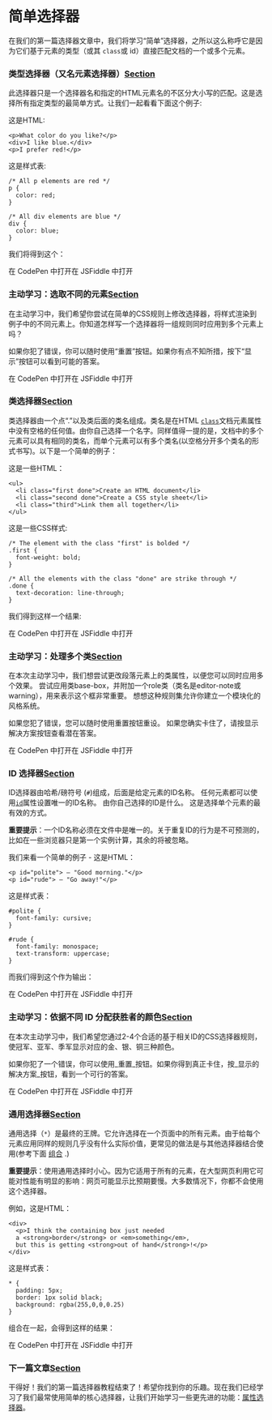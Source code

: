 # 简单选择器

在我们的第一篇选择器文章中，我们将学习“简单”选择器，之所以这么称呼它是因为它们基于元素的类型（或其 `class`或 id）直接匹配文档的一个或多个元素。

### 类型选择器（又名元素选择器）[Section](https://developer.mozilla.org/zh-CN/docs/Learn/CSS/Introduction_to_CSS/Simple_selectors#%E7%B1%BB%E5%9E%8B%E9%80%89%E6%8B%A9%E5%99%A8%EF%BC%88%E5%8F%88%E5%90%8D%E5%85%83%E7%B4%A0%E9%80%89%E6%8B%A9%E5%99%A8%EF%BC%89) <a id="&#x7C7B;&#x578B;&#x9009;&#x62E9;&#x5668;&#xFF08;&#x53C8;&#x540D;&#x5143;&#x7D20;&#x9009;&#x62E9;&#x5668;&#xFF09;"></a>

此选择器只是一个选择器名和指定的HTML元素名的不区分大小写的匹配。这是选择所有指定类型的最简单方式。让我们一起看看下面这个例子:

这是HTML:

```text
<p>What color do you like?</p>
<div>I like blue.</div>
<p>I prefer red!</p>
```

这是样式表:

```text
/* All p elements are red */
p {
  color: red;
}

/* All div elements are blue */
div {
  color: blue;
}
```

我们将得到这个：

在 CodePen 中打开在 JSFiddle 中打开

### 主动学习：选取不同的元素[Section](https://developer.mozilla.org/zh-CN/docs/Learn/CSS/Introduction_to_CSS/Simple_selectors#%E4%B8%BB%E5%8A%A8%E5%AD%A6%E4%B9%A0%EF%BC%9A%E9%80%89%E5%8F%96%E4%B8%8D%E5%90%8C%E7%9A%84%E5%85%83%E7%B4%A0) <a id="&#x4E3B;&#x52A8;&#x5B66;&#x4E60;&#xFF1A;&#x9009;&#x53D6;&#x4E0D;&#x540C;&#x7684;&#x5143;&#x7D20;"></a>

在主动学习中，我们希望你尝试在简单的CSS规则上修改选择器，将样式渲染到例子中的不同元素上。你知道怎样写一个选择器将一组规则同时应用到多个元素上吗？

如果你犯了错误，你可以随时使用“重置”按钮。如果你有点不知所措，按下“显示”按钮可以看到可能的答案。

在 CodePen 中打开在 JSFiddle 中打开

### 类选择器[Section](https://developer.mozilla.org/zh-CN/docs/Learn/CSS/Introduction_to_CSS/Simple_selectors#%E7%B1%BB%E9%80%89%E6%8B%A9%E5%99%A8) <a id="&#x7C7B;&#x9009;&#x62E9;&#x5668;"></a>

类选择器由一个点“.”以及类后面的类名组成。类名是在HTML [`class`](https://developer.mozilla.org/zh-CN/docs/Web/HTML/Global_attributes#attr-class)文档元素属性中没有空格的任何值。由你自己选择一个名字。同样值得一提的是，文档中的多个元素可以具有相同的类名，而单个元素可以有多个类名\(以空格分开多个类名的形式书写\)。以下是一个简单的例子：

这是一些HTML：

```text
<ul>
  <li class="first done">Create an HTML document</li>
  <li class="second done">Create a CSS style sheet</li>
  <li class="third">Link them all together</li>
</ul>
```

这是一些CSS样式:

```text
/* The element with the class "first" is bolded */
.first {
  font-weight: bold;
}

/* All the elements with the class "done" are strike through */
.done {
  text-decoration: line-through;
}
```

我们得到这样一个结果:

在 CodePen 中打开在 JSFiddle 中打开

### 主动学习：处理多个类[Section](https://developer.mozilla.org/zh-CN/docs/Learn/CSS/Introduction_to_CSS/Simple_selectors#%E4%B8%BB%E5%8A%A8%E5%AD%A6%E4%B9%A0%EF%BC%9A%E5%A4%84%E7%90%86%E5%A4%9A%E4%B8%AA%E7%B1%BB) <a id="&#x4E3B;&#x52A8;&#x5B66;&#x4E60;&#xFF1A;&#x5904;&#x7406;&#x591A;&#x4E2A;&#x7C7B;"></a>

在本次主动学习中，我们想尝试更改段落元素上的类属性，以便您可以同时应用多个效果。 尝试应用类base-box，并附加一个role类（类名是editor-note或warning），用来表示这个框非常重要。 想想这种规则集允许你建立一个模块化的风格系统。

如果您犯了错误，您可以随时使用重置按钮重设。 如果您确实卡住了，请按显示解决方案按钮查看潜在答案。

在 CodePen 中打开在 JSFiddle 中打开

### ID 选择器[Section](https://developer.mozilla.org/zh-CN/docs/Learn/CSS/Introduction_to_CSS/Simple_selectors#ID_%E9%80%89%E6%8B%A9%E5%99%A8) <a id="ID_&#x9009;&#x62E9;&#x5668;"></a>

ID选择器由哈希/磅符号 \(`#`\)组成，后面是给定元素的ID名称。 任何元素都可以使用[`id`](https://developer.mozilla.org/zh-CN/docs/Web/HTML/Global_attributes#attr-id)属性设置唯一的ID名称。 由你自己选择的ID是什么。 这是选择单个元素的最有效的方式。

**重要提示**：一个ID名称必须在文件中是唯一的。关于重复ID的行为是不可预测的，比如在一些浏览器只是第一个实例计算，其余的将被忽略。

我们来看一个简单的例子 - 这是HTML：

```text
<p id="polite"> — "Good morning."</p>
<p id="rude"> — "Go away!"</p>
```

这是样式表：

```text
#polite {
  font-family: cursive;
}

#rude {
  font-family: monospace;
  text-transform: uppercase;
}
```

而我们得到这个作为输出：

在 CodePen 中打开在 JSFiddle 中打开

### 主动学习：依据不同 ID 分配获胜者的颜色[Section](https://developer.mozilla.org/zh-CN/docs/Learn/CSS/Introduction_to_CSS/Simple_selectors#%E4%B8%BB%E5%8A%A8%E5%AD%A6%E4%B9%A0%EF%BC%9A%E4%BE%9D%E6%8D%AE%E4%B8%8D%E5%90%8C_ID_%E5%88%86%E9%85%8D%E8%8E%B7%E8%83%9C%E8%80%85%E7%9A%84%E9%A2%9C%E8%89%B2) <a id="&#x4E3B;&#x52A8;&#x5B66;&#x4E60;&#xFF1A;&#x4F9D;&#x636E;&#x4E0D;&#x540C;_ID_&#x5206;&#x914D;&#x83B7;&#x80DC;&#x8005;&#x7684;&#x989C;&#x8272;"></a>

在本次主动学习中，我们希望您通过2-4个合适的基于相关ID的CSS选择器规则，使冠军、亚军、季军显示对应的金、银、铜三种颜色。

如果你犯了一个错误，你可以使用_重置_按钮。如果你得到真正卡住，按_显示的解决方案_按钮，看到一个可行的答案。

在 CodePen 中打开在 JSFiddle 中打开

### 通用选择器[Section](https://developer.mozilla.org/zh-CN/docs/Learn/CSS/Introduction_to_CSS/Simple_selectors#%E9%80%9A%E7%94%A8%E9%80%89%E6%8B%A9%E5%99%A8) <a id="&#x901A;&#x7528;&#x9009;&#x62E9;&#x5668;"></a>

通用选择（`*`）是最终的王牌。它允许选择在一个页面中的所有元素。由于给每个元素应用同样的规则几乎没有什么实际价值，更常见的做法是与其他选择器结合使用\(参考下面 [组合](https://developer.mozilla.org/zh-CN/docs/Learn/CSS/Introduction_to_CSS/Simple_selectors#%E7%BB%84%E5%90%88) .\)

**重要提示**：使用通用选择时小心。因为它适用于所有的元素，在大型网页利用它可能对性能有明显的影响：网页可能显示比预期要慢。大多数情况下，你都不会使用这个选择器。

例如，这是HTML：

```text
<div>
  <p>I think the containing box just needed
  a <strong>border</strong> or <em>something</em>,
  but this is getting <strong>out of hand</strong>!</p>
</div>
```

这是样式表：

```text
* {
  padding: 5px;
  border: 1px solid black;
  background: rgba(255,0,0,0.25)
}
```

组合在一起，会得到这样的结果：

在 CodePen 中打开在 JSFiddle 中打开

### 下一篇文章[Section](https://developer.mozilla.org/zh-CN/docs/Learn/CSS/Introduction_to_CSS/Simple_selectors#%E4%B8%8B%E4%B8%80%E7%AF%87%E6%96%87%E7%AB%A0) <a id="&#x4E0B;&#x4E00;&#x7BC7;&#x6587;&#x7AE0;"></a>

干得好！我们的第一篇选择器教程结束了！希望你找到你的乐趣。现在我们已经学习了我们最常使用简单的核心选择器，让我们开始学习一些更先进的功能：[属性选择器](https://developer.mozilla.org/zh-CN/docs/Learn/CSS/Introduction_to_CSS/Attribute_selectors)。

